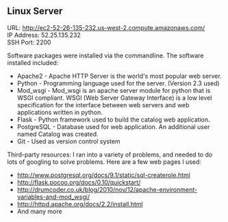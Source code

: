 ## Linux Server

URL: http://ec2-52-26-135-232.us-west-2.compute.amazonaws.com/ <br>
IP Address: 52.25.135.232 <br>
SSH Port: 2200 <br>

Software packages were installed via the commandline. 
The software installed included: 
- Apache2 - Apache HTTP Server is the world's most popular web server. 
- Python - Programming language used for the server. (Version 2.3 used)
- Mod_wsgi - Mod_wsgi is an apache server module for python that is WSGI compliant. WSGI (Web Server Gateway Interface) is a low level specification for the interface between web servers and web applications written in python. 
- Flask - Python framework used to build the catalog web application. 
- PostgreSQL - Database used for web application. An additional user named Catalog was created. 
- Git - Used as version control system



Third-party resources: 
I ran into a variety of problems, and needed to do lots of googling to solve problems. Here are a few web pages I used: 
 - http://www.postgresql.org/docs/9.1/static/sql-createrole.html
 - http://flask.pocoo.org/docs/0.10/quickstart/
 - http://drumcoder.co.uk/blog/2010/nov/12/apache-environment-variables-and-mod_wsgi/
 - http://httpd.apache.org/docs/2.2/install.html
 - And many more

